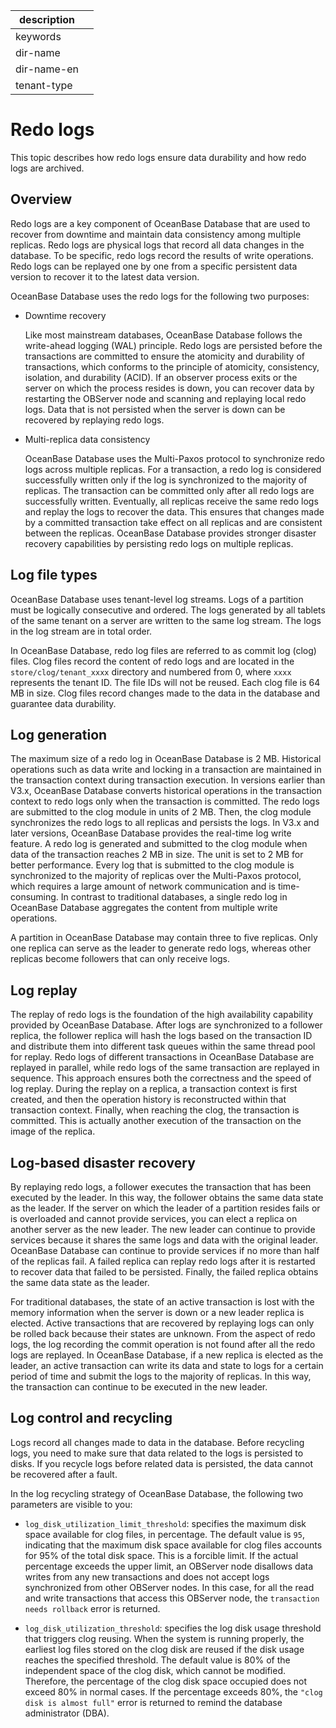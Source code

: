 |description||
|---|---|
|keywords||
|dir-name||
|dir-name-en||
|tenant-type||

# Redo logs

This topic describes how redo logs ensure data durability and how redo logs are archived.

## Overview

Redo logs are a key component of OceanBase Database that are used to recover from downtime and maintain data consistency among multiple replicas. Redo logs are physical logs that record all data changes in the database. To be specific, redo logs record the results of write operations. Redo logs can be replayed one by one from a specific persistent data version to recover it to the latest data version.

OceanBase Database uses the redo logs for the following two purposes:

* Downtime recovery

   Like most mainstream databases, OceanBase Database follows the write-ahead logging (WAL) principle. Redo logs are persisted before the transactions are committed to ensure the atomicity and durability of transactions, which conforms to the principle of atomicity, consistency, isolation, and durability (ACID). If an observer process exits or the server on which the process resides is down, you can recover data by restarting the OBServer node and scanning and replaying local redo logs. Data that is not persisted when the server is down can be recovered by replaying redo logs.

* Multi-replica data consistency

   OceanBase Database uses the Multi-Paxos protocol to synchronize redo logs across multiple replicas. For a transaction, a redo log is considered successfully written only if the log is synchronized to the majority of replicas. The transaction can be committed only after all redo logs are successfully written. Eventually, all replicas receive the same redo logs and replay the logs to recover the data. This ensures that changes made by a committed transaction take effect on all replicas and are consistent between the replicas. OceanBase Database provides stronger disaster recovery capabilities by persisting redo logs on multiple replicas.

## Log file types

OceanBase Database uses tenant-level log streams. Logs of a partition must be logically consecutive and ordered. The logs generated by all tablets of the same tenant on a server are written to the same log stream. The logs in the log stream are in total order.

In OceanBase Database, redo log files are referred to as commit log (clog) files. Clog files record the content of redo logs and are located in the `store/clog/tenant_xxxx` directory and numbered from 0, where `xxxx` represents the tenant ID. The file IDs will not be reused. Each clog file is 64 MB in size. Clog files record changes made to the data in the database and guarantee data durability.

## Log generation

The maximum size of a redo log in OceanBase Database is 2 MB. Historical operations such as data write and locking in a transaction are maintained in the transaction context during transaction execution. In versions earlier than V3.x, OceanBase Database converts historical operations in the transaction context to redo logs only when the transaction is committed. The redo logs are submitted to the clog module in units of 2 MB. Then, the clog module synchronizes the redo logs to all replicas and persists the logs. In V3.x and later versions, OceanBase Database provides the real-time log write feature. A redo log is generated and submitted to the clog module when data of the transaction reaches 2 MB in size. The unit is set to 2 MB for better performance. Every log that is submitted to the clog module is synchronized to the majority of replicas over the Multi-Paxos protocol, which requires a large amount of network communication and is time-consuming. In contrast to traditional databases, a single redo log in OceanBase Database aggregates the content from multiple write operations.

A partition in OceanBase Database may contain three to five replicas. Only one replica can serve as the leader to generate redo logs, whereas other replicas become followers that can only receive logs.

## Log replay

The replay of redo logs is the foundation of the high availability capability provided by OceanBase Database. After logs are synchronized to a follower replica, the follower replica will hash the logs based on the transaction ID and distribute them into different task queues within the same thread pool for replay. Redo logs of different transactions in OceanBase Database are replayed in parallel, while redo logs of the same transaction are replayed in sequence. This approach ensures both the correctness and the speed of log replay. During the replay on a replica, a transaction context is first created, and then the operation history is reconstructed within that transaction context. Finally, when reaching the clog, the transaction is committed. This is actually another execution of the transaction on the image of the replica.

## Log-based disaster recovery

By replaying redo logs, a follower executes the transaction that has been executed by the leader. In this way, the follower obtains the same data state as the leader. If the server on which the leader of a partition resides fails or is overloaded and cannot provide services, you can elect a replica on another server as the new leader. The new leader can continue to provide services because it shares the same logs and data with the original leader. OceanBase Database can continue to provide services if no more than half of the replicas fail. A failed replica can replay redo logs after it is restarted to recover data that failed to be persisted. Finally, the failed replica obtains the same data state as the leader.

For traditional databases, the state of an active transaction is lost with the memory information when the server is down or a new leader replica is elected. Active transactions that are recovered by replaying logs can only be rolled back because their states are unknown. From the aspect of redo logs, the log recording the commit operation is not found after all the redo logs are replayed. In OceanBase Database, if a new replica is elected as the leader, an active transaction can write its data and state to logs for a certain period of time and submit the logs to the majority of replicas. In this way, the transaction can continue to be executed in the new leader.

## Log control and recycling

Logs record all changes made to data in the database. Before recycling logs, you need to make sure that data related to the logs is persisted to disks. If you recycle logs before related data is persisted, the data cannot be recovered after a fault.

In the log recycling strategy of OceanBase Database, the following two parameters are visible to you:

* `log_disk_utilization_limit_threshold`: specifies the maximum disk space available for clog files, in percentage. The default value is `95`, indicating that the maximum disk space available for clog files accounts for 95% of the total disk space. This is a forcible limit. If the actual percentage exceeds the upper limit, an OBServer node disallows data writes from any new transactions and does not accept logs synchronized from other OBServer nodes. In this case, for all the read and write transactions that access this OBServer node, the `transaction needs rollback` error is returned.

* `log_disk_utilization_threshold`: specifies the log disk usage threshold that triggers clog reusing. When the system is running properly, the earliest log files stored on the clog disk are reused if the disk usage reaches the specified threshold. The default value is 80% of the independent space of the clog disk, which cannot be modified. Therefore, the percentage of the clog disk space occupied does not exceed 80% in normal cases. If the percentage exceeds 80%, the `"clog disk is almost full"` error is returned to remind the database administrator (DBA).
